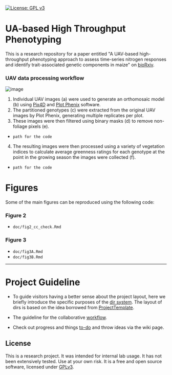 [![License: GPL v3](https://img.shields.io/badge/License-GPL%20v3-blue.svg)](http://www.gnu.org/licenses/gpl-3.0)

# UA-based High Throughput Phenotyping

This is a research repository for a paper entitled "A UAV-based high-throughput phenotyping approach to assess time-series nitrogen responses and identify trait-associated genetic components in maize" on [bioRxiv](https://www.biorxiv.org/content/10.1101/2021.05.24.445447v1).

### UAV data processing workflow

![image](https://user-images.githubusercontent.com/790051/134026671-7c14ccb1-296b-4f09-adff-2ef1d04a2a02.png)

1. Individual UAV images (a) were used to generate an orthomosaic model (b) using [Pix4D](https://www.pix4d.com/) and [Plot Phenix](https://www.plotphenix.com/) software.  
2. The partitioned genotypes (c) were extracted from the original UAV images by Plot Phenix, generating multiple replicates per plot. 
3. These images were then filtered using binary masks (d) to remove non-foliage pixels (e).  
- `path for the code`

4. The resulting images were then processed using a variety of vegetation indices to calculate average greenness ratings for each genotype at the point in the growing season the images were collected (f).  
- `path for the code`

# Figures

Some of the main figures can be reproduced using the following code:

### Figure 2

- `doc/fig2_cc_check.Rmd`

### Figure 3

- `doc/fig3A.Rmd`
- `doc/fig3B.Rmd`

----------------------------------
# Project Guideline

- To guide visitors having a better sense about the project layout, here we briefly introduce the specific purposes of the [dir system](https://jyanglab.github.io/2017-01-07-project/). The layout of dirs is based on the idea borrowed from [ProjectTemplate](http://projecttemplate.net/architecture.html).

- The guideline for the collaborative [workflow](https://jyanglab.github.io/2017-01-10-project-using-github/).

- Check out progress and things [to-do](TODO.md) and throw ideas via the wiki page.


## License
This is a research project. It was intended for internal lab usage. It has not been extensively tested. Use at your own risk.
It is a free and open source software, licensed under [GPLv3](LICENSE).
